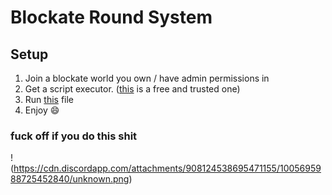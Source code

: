 # Blockate Round System

## Setup
1. Join a blockate world you own / have admin permissions in
2. Get a script executor. ([this](https://krnl.place) is a free and trusted one)
3. Run [this](./Main.lua) file
4. Enjoy 😄

### fuck off if you do this shit
!(https://cdn.discordapp.com/attachments/908124538695471155/1005695988725452840/unknown.png)
